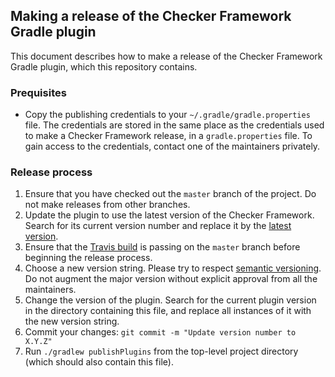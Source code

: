 ## Making a release of the Checker Framework Gradle plugin

This document describes how to make a release of the Checker Framework
Gradle plugin, which this repository contains.

### Prequisites

* Copy the publishing credentials to your `~/.gradle/gradle.properties` file.
The credentials are stored in the same place as the credentials used to make
a Checker Framework release, in a `gradle.properties` file.
To gain access to the credentials, contact one of the maintainers privately.

### Release process

1. Ensure that you have checked out the `master` branch of the project. Do
not make releases from other branches.
2. Update the plugin to use the latest version of the Checker Framework.
Search for its current version number and replace it by the
[latest version](https://github.com/typetools/checker-framework/blob/master/changelog.txt).
3. Ensure that the
[Travis build](https://travis-ci.com/kelloggm/checkerframework-gradle-plugin/branches)
is passing on the `master` branch before beginning the release process.
4. Choose a new version string. Please try to respect
[semantic versioning](https://semver.org/). Do not augment the major
version without explicit approval from all the maintainers.
5. Change the version of the plugin. Search for the current plugin version
in the directory containing this file, and replace all instances of it
with the new version string.
6. Commit your changes: `git commit -m "Update version number to X.Y.Z"`
7. Run `./gradlew publishPlugins` from the top-level project directory
(which should also contain this file).
